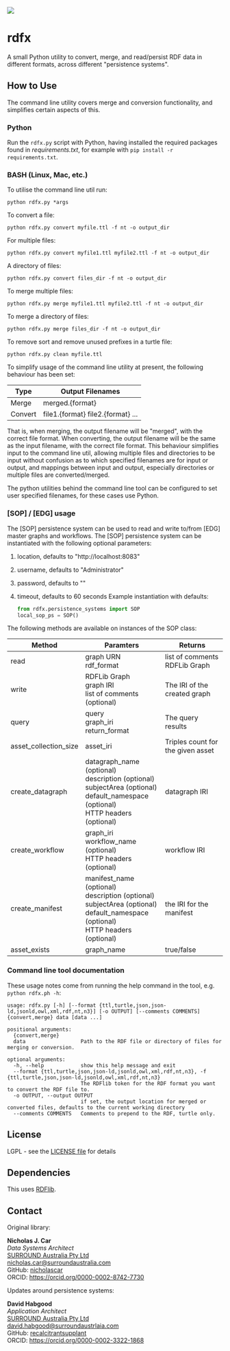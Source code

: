 ![](https://surroundaustralia.com/themes/custom/surround_australia/surround-logo-dark.svg)

# rdfx

A small Python utility to convert, merge, and read/persist RDF data in different formats, across different "persistence
systems".

## How to Use

The command line utility covers merge and conversion functionality, and simplifies certain aspects of this.

### Python

Run the `rdfx.py` script with Python, having installed the required packages found in _requirements.txt_,
for example with `pip install -r requirements.txt`.

### BASH (Linux, Mac, etc.)

To utilise the command line util run:

```shell
python rdfx.py *args
```

To convert a file:

```shell
python rdfx.py convert myfile.ttl -f nt -o output_dir
```

For multiple files:

```shell
python rdfx.py convert myfile1.ttl myfile2.ttl -f nt -o output_dir
```

A directory of files:

```shell
python rdfx.py convert files_dir -f nt -o output_dir
```

To merge multiple files:

```shell
python rdfx.py merge myfile1.ttl myfile2.ttl -f nt -o output_dir
```

To merge a directory of files:

```shell
python rdfx.py merge files_dir -f nt -o output_dir
```

To remove sort and remove unused prefixes in a turtle file:

```shell
python rdfx.py clean myfile.ttl
```

To simplify usage of the command line utility at present, the following behaviour has been set:

Type | Output Filenames
---|---
Merge | merged.{format}
Convert | file1.{format} file2.{format} ...

That is, when merging, the output filename will be "merged", with the correct file format.
When converting, the output filename will be the same as the input filename, with the correct file format.
This behaviour simplifies input to the command line util, allowing multiple files and directories to be input without
confusion as to which specified filenames are for input or output, and mappings between input and output, especially
directories or multiple files are converted/merged.

The python utilities behind the command line tool can be configured to set user specified filenames, for these cases
use Python.

### [SOP] / [EDG] usage

The [SOP] persistence system can be used to read and write to/from [EDG] master graphs and workflows.
The [SOP] persistence system can be instantiated with the following optional parameters:

1. location, defaults to "http://localhost:8083"
2. username, defaults to "Administrator"
3. password, defaults to ""
4. timeout, defaults to 60 seconds
    Example instantiation with defaults:

    ```python
    from rdfx.persistence_systems import SOP
    local_sop_ps = SOP()
    ```

The following methods are available on instances of the SOP class:

| Method                | Paramters                                                                                                                                            | Returns                           |
|-----------------------|------------------------------------------------------------------------------------------------------------------------------------------------------|-----------------------------------|
| read                  | graph URN<br/> rdf_format                                                                                                                            | list of comments<br/>RDFLib Graph |
| write                 | RDFLib Graph<br/> graph IRI<br/> list of comments (optional)                                                                                         | The IRI of the created graph      |
| query                 | query<br/> graph_iri<br/> return_format                                                                                                              | The query results                 |
| asset_collection_size | asset_iri                                                                                                                                            | Triples count for the given asset |
| create_datagraph      | datagraph_name (optional) <br/>description (optional)<br/> subjectArea (optional)<br/> default_namespace (optional)<br/>HTTP  headers (optional)     | datagraph IRI                     |
| create_workflow       | graph_iri<br/> workflow_name (optional)<br/>HTTP  headers (optional)                                                                                 | workflow IRI                      |
| create_manifest       | manifest_name (optional)<br/> description (optional)<br/> subjectArea (optional)<br/> default_namespace (optional)<br/> HTTP headers (optional)<br/> | the IRI for the manifest          |
| asset_exists          | graph_name                                                                                                                                           | true/false                        |

### Command line tool documentation

These usage notes come from running the help command in the tool, e.g. `python rdfx.ph -h`:

```text
usage: rdfx.py [-h] [--format {ttl,turtle,json,json-ld,jsonld,owl,xml,rdf,nt,n3}] [-o OUTPUT] [--comments COMMENTS] {convert,merge} data [data ...]

positional arguments:
  {convert,merge}
  data                  Path to the RDF file or directory of files for merging or conversion.

optional arguments:
  -h, --help            show this help message and exit
  --format {ttl,turtle,json,json-ld,jsonld,owl,xml,rdf,nt,n3}, -f {ttl,turtle,json,json-ld,jsonld,owl,xml,rdf,nt,n3}
                        The RDFlib token for the RDF format you want to convert the RDF file to.
  -o OUTPUT, --output OUTPUT
                        if set, the output location for merged or converted files, defaults to the current working directory
  --comments COMMENTS   Comments to prepend to the RDF, turtle only.
```

## License

LGPL - see the [LICENSE file](LICENSE) for details

## Dependencies

This uses [RDFlib](https://pypi.org/project/rdflib/).

## Contact

Original library:

**Nicholas J. Car** \
*Data Systems Architect* \
[SURROUND Australia Pty Ltd](http://surroundaustralia.com) \
<nicholas.car@surroundaustralia.com> \
GitHub: [nicholascar](https://github.com/nicholascar) \
ORCID: <https://orcid.org/0000-0002-8742-7730>

Updates around persistence systems:

**David Habgood** \
*Application Architect* \
[SURROUND Australia Pty Ltd](https://surroundaustralia.com) \
<david.habgood@surroundaustrlaia.com> \
GitHub: [recalcitrantsupplant](https://github.com/recalcitrantsupplant) \
ORCID: <https://orcid.org/0000-0002-3322-1868>
